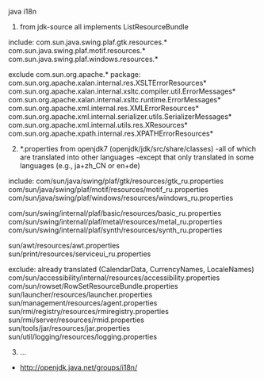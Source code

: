 java i18n

1) from jdk-source all implements ListResourceBundle

include:
com.sun.java.swing.plaf.gtk.resources.*
com.sun.java.swing.plaf.motif.resources.*
com.sun.java.swing.plaf.windows.resources.*

exclude com.sun.org.apache.* package:
com.sun.org.apache.xalan.internal.res.XSLTErrorResources*
com.sun.org.apache.xalan.internal.xsltc.compiler.util.ErrorMessages*
com.sun.org.apache.xalan.internal.xsltc.runtime.ErrorMessages*
com.sun.org.apache.xml.internal.res.XMLErrorResources*
com.sun.org.apache.xml.internal.serializer.utils.SerializerMessages*
com.sun.org.apache.xml.internal.utils.res.XResources*
com.sun.org.apache.xpath.internal.res.XPATHErrorResources*

2) *.properties from openjdk7 (openjdk/jdk/src/share/classes)
-all of which are translated into other languages
-except that only translated in some languages ​​(e.g., ja+zh_CN or en+de)

include:
com/sun/java/swing/plaf/gtk/resources/gtk_ru.properties
com/sun/java/swing/plaf/motif/resources/motif_ru.properties
com/sun/java/swing/plaf/windows/resources/windows_ru.properties

com/sun/swing/internal/plaf/basic/resources/basic_ru.properties 
com/sun/swing/internal/plaf/metal/resources/metal_ru.properties
com/sun/swing/internal/plaf/synth/resources/synth_ru.properties 

sun/awt/resources/awt.properties
sun/print/resources/serviceui_ru.properties

exclude:
already translated (CalendarData, CurrencyNames, LocaleNames)
com/sun/accessibility/internal/resources/accessibility.properties 
com/sun/rowset/RowSetResourceBundle.properties
sun/launcher/resources/launcher.properties
sun/management/resources/agent.properties
sun/rmi/registry/resources/rmiregistry.properties
sun/rmi/server/resources/rmid.properties
sun/tools/jar/resources/jar.properties
sun/util/logging/resources/logging.properties

3) ...

* http://openjdk.java.net/groups/i18n/